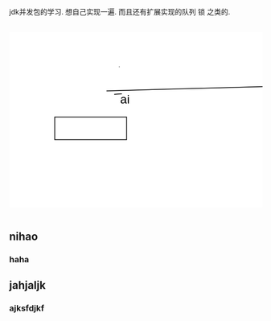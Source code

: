 jdk并发包的学习. 想自己实现一遍. 而且还有扩展实现的队列 锁 之类的.

<br/>

<div width="100%" style="overflow-x: auto;"> 
<svg width="580" height="400" xmlns="http://www.w3.org/2000/svg">
 <!-- Created with Method Draw - http://github.com/duopixel/Method-Draw/ -->
 <g>
  <title>background</title>
  <rect fill="#fff" id="canvas_background" height="402" width="582" y="-1" x="-1"/>
  <g display="none" overflow="visible" y="0" x="0" height="100%" width="100%" id="canvasGrid">
   <rect fill="url(#gridpattern)" stroke-width="0" y="0" x="0" height="100%" width="100%"/>
  </g>
 </g>
 <g>
  <title>Layer 1</title>
  <line stroke-linecap="undefined" stroke-linejoin="undefined" id="svg_1" y2="108" x2="518.5" y1="117" x1="193.5" stroke-width="1.5" stroke="#000" fill="none"/>
  <line stroke-linecap="undefined" stroke-linejoin="undefined" id="svg_2" y2="69" x2="218.5" y1="69" x1="219.5" stroke-width="1.5" stroke="#000" fill="none"/>
  <rect id="svg_3" height="45" width="143" y="169" x="90.5" stroke-width="1.5" stroke="#000" fill="#fff"/>
  <text xml:space="preserve" text-anchor="start" font-family="Helvetica, Arial, sans-serif" font-size="24" id="svg_4" y="141.983099" x="220.825861" fill-opacity="null" stroke-opacity="null" stroke-width="0" stroke="#000" fill="#000000">ai</text>
  <line stroke-linecap="null" stroke-linejoin="null" id="svg_5" y2="122.756598" x2="224.046921" y1="123.753666" x1="208.856305" fill-opacity="null" stroke-opacity="null" stroke-width="1.5" stroke="#000" fill="none"/>
 </g>
</svg>
</div>
<br/>
<h2>nihao
<h3>haha

## jahjaljk
### ajksfdjkf